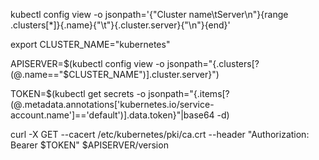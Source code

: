 kubectl config view -o jsonpath='{"Cluster name\tServer\n"}{range .clusters[*]}{.name}{"\t"}{.cluster.server}{"\n"}{end}'

export CLUSTER_NAME="kubernetes"

APISERVER=$(kubectl config view -o jsonpath="{.clusters[?(@.name==\"$CLUSTER_NAME\")].cluster.server}")

TOKEN=$(kubectl get secrets -o jsonpath="{.items[?(@.metadata.annotations['kubernetes\.io/service-account\.name']=='default')].data.token}"|base64 -d)

curl -X GET --cacert /etc/kubernetes/pki/ca.crt  --header "Authorization: Bearer $TOKEN"  $APISERVER/version
